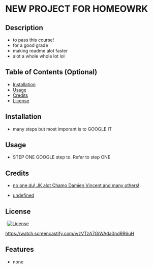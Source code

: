 
# NEW PROJECT FOR HOMEOWRK
## Description
- to pass this course!
- for a good grade 
- making readme alot faster
- alot a whole whole lot lol

## Table of Contents (Optional)

- [Installation](#installation)
- [Usage](#usage)
- [Credits](#credits)
- [License](#license)

## Installation

- many steps but most imporant is to GOOGLE IT

## Usage

- STEP ONE GOOGLE step to. Refer to step ONE

## Credits

- [no one du! JK alot Chamo Damien Vincent and many others!](undefined)

- [undefined](undefined)




## License

-[![License](https://img.shields.io/badge/License-Apache%202.0-blue.svg)](https://opensource.org/licenses/Apache-2.0)

https://watch.screencastify.com/v/zVTzA7GiWAda0ndRR6uH

## Features

- none 

